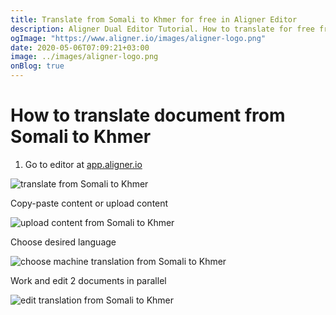 ```yaml
---
title: Translate from Somali to Khmer for free in Aligner Editor
description: Aligner Dual Editor Tutorial. How to translate for free from Somali to Khmer. Aligner is multilingual document management platform. 
ogImage: "https://www.aligner.io/images/aligner-logo.png"
date: 2020-05-06T07:09:21+03:00
image: ../images/aligner-logo.png
onBlog: true
---
```


# How to translate document from Somali to Khmer

1. Go to editor at [app.aligner.io](https://app.aligner.io "Aligner App web page")

![translate from Somali to Khmer](../aligner-blank-editor.png "translate from Somali to Khmer")

Copy-paste content or upload content

![upload content from Somali to Khmer](../aligner-uploaded-document.png "upload content from Somali to Khmer")

Choose desired language

![choose machine translation from Somali to Khmer](../aligner-language-dropdown.png "choose machine translation from Somali to Khmer")

Work and edit 2 documents in parallel

![edit translation from Somali to Khmer](../aligner-double-sitded-editor.png "edit translation from Somali to Khmer")

